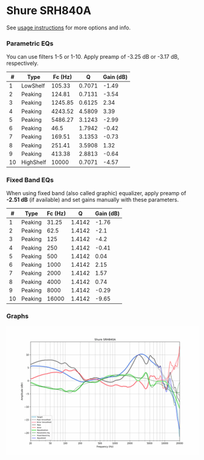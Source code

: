 # Shure SRH840A
See [usage instructions](https://github.com/jaakkopasanen/AutoEq#usage) for more options and info.

### Parametric EQs
You can use filters 1-5 or 1-10. Apply preamp of -3.25 dB or -3.17 dB, respectively.

|   # | Type      |   Fc (Hz) |      Q |   Gain (dB) |
|-----|-----------|-----------|--------|-------------|
|   1 | LowShelf  |    105.33 | 0.7071 |       -1.49 |
|   2 | Peaking   |    124.81 | 0.7131 |       -3.54 |
|   3 | Peaking   |   1245.85 | 0.6125 |        2.34 |
|   4 | Peaking   |   4243.52 | 4.5809 |        3.39 |
|   5 | Peaking   |   5486.27 | 3.1243 |       -2.99 |
|   6 | Peaking   |     46.5  | 1.7942 |       -0.42 |
|   7 | Peaking   |    169.51 | 3.1353 |       -0.73 |
|   8 | Peaking   |    251.41 | 3.5908 |        1.32 |
|   9 | Peaking   |    413.38 | 2.8813 |       -0.64 |
|  10 | HighShelf |  10000    | 0.7071 |       -4.57 |

### Fixed Band EQs
When using fixed band (also called graphic) equalizer, apply preamp of **-2.51 dB** (if available) and set gains manually with these parameters.

|   # | Type    |   Fc (Hz) |      Q |   Gain (dB) |
|-----|---------|-----------|--------|-------------|
|   1 | Peaking |     31.25 | 1.4142 |       -1.76 |
|   2 | Peaking |     62.5  | 1.4142 |       -2.1  |
|   3 | Peaking |    125    | 1.4142 |       -4.2  |
|   4 | Peaking |    250    | 1.4142 |       -0.41 |
|   5 | Peaking |    500    | 1.4142 |        0.04 |
|   6 | Peaking |   1000    | 1.4142 |        2.15 |
|   7 | Peaking |   2000    | 1.4142 |        1.57 |
|   8 | Peaking |   4000    | 1.4142 |        0.74 |
|   9 | Peaking |   8000    | 1.4142 |       -0.29 |
|  10 | Peaking |  16000    | 1.4142 |       -9.65 |

### Graphs
![](./Shure%20SRH840A.png)
